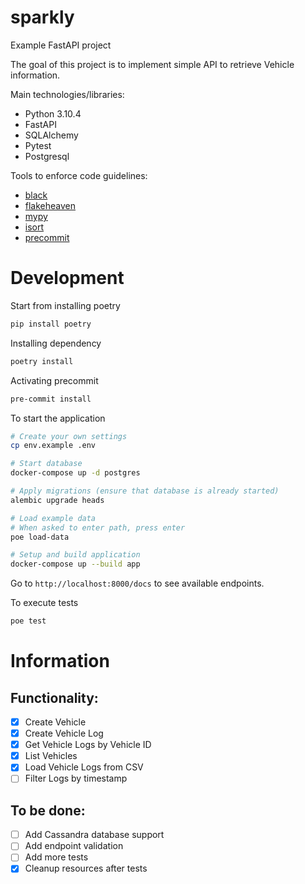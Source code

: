 # sparkly
Example FastAPI project

The goal of this project is to implement simple API to retrieve Vehicle information.

Main technologies/libraries:
* Python 3.10.4
* FastAPI
* SQLAlchemy
* Pytest
* Postgresql

Tools to enforce code guidelines:
* [black](https://github.com/psf/black)
* [flakeheaven](https://github.com/flakeheaven/flakeheaven)
* [mypy](https://github.com/python/mypy)
* [isort](https://github.com/PyCQA/isort)
* [precommit](https://pre-commit.com/)

# Development

Start from installing poetry

```bash
pip install poetry
```

Installing dependency

```bash
poetry install
```

Activating precommit

```bash
pre-commit install
```

To start the application

```bash
# Create your own settings
cp env.example .env

# Start database
docker-compose up -d postgres

# Apply migrations (ensure that database is already started)
alembic upgrade heads

# Load example data
# When asked to enter path, press enter
poe load-data

# Setup and build application
docker-compose up --build app
```

Go to `http://localhost:8000/docs` to see available endpoints.

To execute tests

```bash
poe test
```

# Information

## Functionality:

- [x] Create Vehicle
- [x] Create Vehicle Log
- [x] Get Vehicle Logs by Vehicle ID
- [x] List Vehicles
- [x] Load Vehicle Logs from CSV
- [ ] Filter Logs by timestamp

## To be done:

- [ ] Add Cassandra database support
- [ ] Add endpoint validation
- [ ] Add more tests
- [x] Cleanup resources after tests
